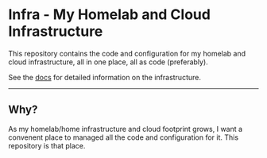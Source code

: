 # Infra - My Homelab and Cloud Infrastructure

This repository contains the code and configuration for my homelab and cloud infrastructure, all in one place, all as code (preferably).

See the [docs](docs/) for detailed information on the infrastructure.

---

## Why?
As my homelab/home infrastructure and cloud footprint grows, I want a convenent place to managed all the code and configuration for it. This repository is that place.
